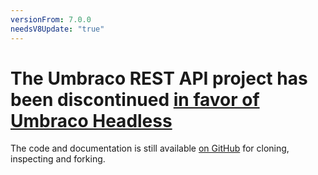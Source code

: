 ```yaml
---
versionFrom: 7.0.0
needsV8Update: "true"
---
```


# The Umbraco REST API project has been discontinued [in favor of Umbraco Headless](https://umbraco.com/products/umbraco-headless/)

The code and documentation is still available [on GitHub](https://github.com/umbraco/UmbracoRestApi) for cloning, inspecting and forking.
